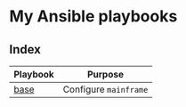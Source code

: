 # My Ansible playbooks

## Index

Playbook | Purpose
--- | ---
[base](mainframe/) | Configure `mainframe`
